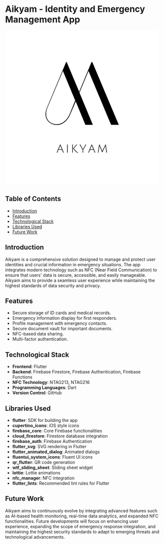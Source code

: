 # Aikyam - Identity and Emergency Management App

![Aikyam App Logo](https://github.com/sameerihs/aikyam/blob/main/assets/images/Aikyam%20Logo.png)

## Table of Contents
- [Introduction](#introduction)
- [Features](#features)
- [Technological Stack](#technological-stack)
- [Libraries Used](#libraries-used)
- [Future Work](#future-work)


## Introduction
Aikyam is a comprehensive solution designed to manage and protect user identities and crucial information in emergency situations. The app integrates modern technology such as NFC (Near Field Communication) to ensure that users' data is secure, accessible, and easily manageable. Aikyam aims to provide a seamless user experience while maintaining the highest standards of data security and privacy.

## Features
- Secure storage of ID cards and medical records.
- Emergency information display for first responders.
- Profile management with emergency contacts.
- Secure document vault for important documents.
- NFC-based data sharing.
- Multi-factor authentication.


## Technological Stack
- **Frontend**: Flutter
- **Backend**: Firebase Firestore, Firebase Authentication, Firebase Functions
- **NFC Technology**: NTAG213, NTAG216
- **Programming Languages**: Dart
- **Version Control**: GitHub


## Libraries Used
- **flutter**: SDK for building the app
- **cupertino_icons**: iOS style icons
- **firebase_core**: Core Firebase functionalities
- **cloud_firestore**: Firestore database integration
- **firebase_auth**: Firebase Authentication
- **flutter_svg**: SVG rendering in Flutter
- **flutter_animated_dialog**: Animated dialogs
- **fluentui_system_icons**: Fluent UI icons
- **qr_flutter**: QR code generation
- **wtf_sliding_sheet**: Sliding sheet widget
- **lottie**: Lottie animations
- **nfc_manager**: NFC integration
- **flutter_lints**: Recommended lint rules for Flutter

## Future Work
Aikyam aims to continuously evolve by integrating advanced features such as AI-based health monitoring, real-time data analytics, and expanded NFC functionalities. Future developments will focus on enhancing user experience, expanding the scope of emergency response integration, and maintaining the highest security standards to adapt to emerging threats and technological advancements.

